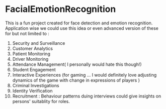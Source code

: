 # FacialEmotionRecognition

This is a fun project created for face detection and emotion recognition. Application wise we could use this idea or even advanced version of these for but not limited to :

1. Security and Surveillance
2. Customer Analytics
3. Patient Monitoring
4. Driver Monitoring
5. Attendance Management( I personally would hate this though!)
6. Student Engagement
7. Interactive Experiences (for gaming ... I would definitely love adjusting dynamics of the game with change in expressions of players )
8. Criminal Investigations
9. Identity Verification
10. Recruitment : Behaviour patterns duing interviews could give insights on persons' suitablity for roles.


